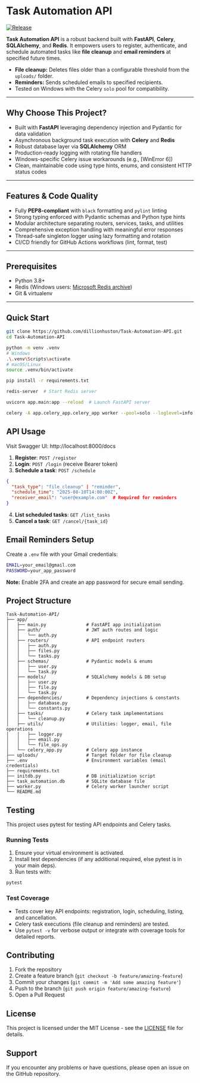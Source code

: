 # Task Automation API
[![Release](https://img.shields.io/github/v/release/dillionhuston/Task-Automation-API)](https://github.com/dillionhuston/Task-Automation-API/releases)

**Task Automation API** is a robust backend built with **FastAPI**, **Celery**, **SQLAlchemy**, and **Redis**. It empowers users to register, authenticate, and schedule automated tasks like **file cleanup** and **email reminders** at specified future times.

- **File cleanup:** Deletes files older than a configurable threshold from the `uploads/` folder.  
- **Reminders:** Sends scheduled emails to specified recipients.  
- Tested on Windows with the Celery `solo` pool for compatibility.

---

## Why Choose This Project?

- Built with **FastAPI** leveraging dependency injection and Pydantic for data validation  
- Asynchronous background task execution with **Celery** and **Redis**  
- Robust database layer via **SQLAlchemy** ORM  
- Production-ready logging with rotating file handlers  
- Windows-specific Celery issue workarounds (e.g., [WinError 6])  
- Clean, maintainable code using type hints, enums, and consistent HTTP status codes  

---

## Features & Code Quality

- Fully **PEP8-compliant** with `black` formatting and `pylint` linting  
- Strong typing enforced with Pydantic schemas and Python type hints  
- Modular architecture separating routers, services, tasks, and utilities  
- Comprehensive exception handling with meaningful error responses  
- Thread-safe singleton logger using lazy formatting and rotation  
- CI/CD friendly for GitHub Actions workflows (lint, format, test)

---

## Prerequisites

- Python 3.8+  
- Redis (Windows users: [Microsoft Redis archive](https://github.com/microsoftarchive/redis))  
- Git & virtualenv

---

## Quick Start

```bash
git clone https://github.com/dillionhuston/Task-Automation-API.git
cd Task-Automation-API

python -m venv .venv
# Windows
.\.venv\Scripts\activate
# macOS/Linux
source .venv/bin/activate

pip install -r requirements.txt

redis-server  # Start Redis server

uvicorn app.main:app --reload  # Launch FastAPI server

celery -A app.celery_app.celery_app worker --pool=solo --loglevel=info  # Start Celery worker
```

## API Usage

Visit Swagger UI: http://localhost:8000/docs

1. **Register**: `POST /register`
2. **Login**: `POST /login` (receive Bearer token)
3. **Schedule a task**: `POST /schedule`

```json
{
  "task_type": "file_cleanup" | "reminder",
  "schedule_time": "2025-08-10T14:00:00Z",
  "receiver_email": "user@example.com"  # Required for reminders
}
```

4. **List scheduled tasks**: `GET /list_tasks`
5. **Cancel a task**: `GET /cancel/{task_id}`

## Email Reminders Setup

Create a `.env` file with your Gmail credentials:

```bash
EMAIL=your_email@gmail.com
PASSWORD=your_app_password
```

**Note:** Enable 2FA and create an app password for secure email sending.

## Project Structure

```
Task-Automation-API/
├── app/
│   ├── main.py               # FastAPI app initialization
│   ├── auth/                 # JWT auth routes and logic
│   │   └── auth.py
│   ├── routers/              # API endpoint routers
│   │   ├── auth.py
│   │   ├── files.py
│   │   └── tasks.py
│   ├── schemas/              # Pydantic models & enums
│   │   ├── user.py
│   │   └── task.py
│   ├── models/               # SQLAlchemy models & DB setup
│   │   ├── user.py
│   │   ├── file.py
│   │   └── task.py
│   ├── dependencies/         # Dependency injections & constants
│   │   ├── database.py
│   │   └── constants.py
│   ├── tasks/                # Celery task implementations
│   │   └── cleanup.py
│   ├── utils/                # Utilities: logger, email, file operations
│   │   ├── logger.py
│   │   ├── email.py
│   │   └── file_ops.py
│   └── celery_app.py         # Celery app instance
├── uploads/                  # Target folder for file cleanup
├── .env                      # Environment variables (email credentials)
├── requirements.txt
├── initdb.py                 # DB initialization script
├── task_automation.db        # SQLite database file
├── worker.py                 # Celery worker launcher script
└── README.md
```

## Testing

This project uses pytest for testing API endpoints and Celery tasks.

### Running Tests

1. Ensure your virtual environment is activated.
2. Install test dependencies (if any additional required, else pytest is in your main deps).
3. Run tests with:

```bash
pytest
```

### Test Coverage

- Tests cover key API endpoints: registration, login, scheduling, listing, and cancellation.
- Celery task executions (file cleanup and reminders) are tested.
- Use `pytest -v` for verbose output or integrate with coverage tools for detailed reports.

## Contributing

1. Fork the repository
2. Create a feature branch (`git checkout -b feature/amazing-feature`)
3. Commit your changes (`git commit -m 'Add some amazing feature'`)
4. Push to the branch (`git push origin feature/amazing-feature`)
5. Open a Pull Request

## License

This project is licensed under the MIT License - see the [LICENSE](LICENSE) file for details.

## Support

If you encounter any problems or have questions, please open an issue on the GitHub repository.

